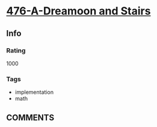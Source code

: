 # [476-A-Dreamoon and Stairs](https://codeforces.com/problemset/problem/476/A)

## Info

### Rating

1000

### Tags

- implementation
- math

## __COMMENTS__

> 
